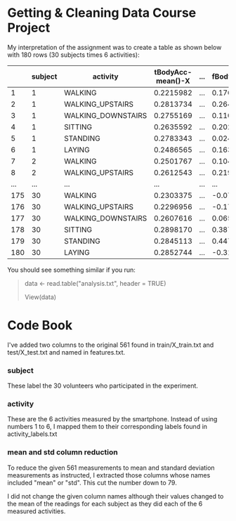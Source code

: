 # Getting &amp; Cleaning Data Course Project

My interpretation of the assignment was to create a table as shown below with 180 rows (30 subjects times 6 activities): 

|     | subject | activity           | tBodyAcc-mean()-X | ... | fBodyBodyGyroJerkMag.meanFreq() |
|-----|---------|--------------------|-------------------|-----|---------------------------------|
| 1   | 1       | WALKING            | 0.2215982         | ... |             0.17648591          |
| 2   | 1       | WALKING_UPSTAIRS   | 0.2813734         | ... |             0.26480151          |
| 3   | 1       | WALKING_DOWNSTAIRS | 0.2755169         | ... |             0.11069770          |
| 4   | 1       | SITTING            | 0.2635592         | ... |             0.20294938          |
| 5   | 1       | STANDING           | 0.2783343         | ... |             0.02473671          |
| 6   | 1       | LAYING             | 0.2486565         | ... |             0.16376532          |
| 7   | 2       | WALKING            | 0.2501767         | ... |             0.10442295          |
| 8   | 2       | WALKING_UPSTAIRS   | 0.2612543         | ... |             0.21937125          |
| ... | ...     | ...                | ...               | ... | ...          |
| 175 | 30      | WALKING            | 0.2303375         | ... |            -0.07829348          |
| 176 | 30      | WALKING_UPSTAIRS   | 0.2296956         | ... |            -0.17407947          |
| 177 | 30      | WALKING_DOWNSTAIRS | 0.2607616         | ... |             0.06568364          |
| 178 | 30      | SITTING            | 0.2898170         | ... |             0.38799845          |
| 179 | 30      | STANDING           | 0.2845113         | ... |             0.44740104          |
| 180 | 30      | LAYING             | 0.2852744         | ... |            -0.31972324          |

You should see something similar if you run:

>
> data <- read.table("analysis.txt", header = TRUE)
>
> View(data)

# Code Book

I've added two columns to the original 561 found in train/X_train.txt and test/X_test.txt and named in features.txt. 

### subject

These label the 30 volunteers who participated in the experiment.

### activity

These are the 6 activities measured by the smartphone. Instead of using numbers 1 to 6, I mapped them to their corresponding labels found in activity_labels.txt

### mean and std column reduction

To reduce the given 561 measurements to mean and standard deviation measurements as instructed, I extracted those columns whose names included "mean" or "std". This cut the number down to 79.

I did not change the given column names although their values changed to the mean of the readings for each subject as they did each of the 6 measured activities.


